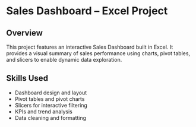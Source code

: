 # Sales Dashboard – Excel Project

## Overview
This project features an interactive Sales Dashboard built in Excel. It provides a visual summary of sales performance using charts, pivot tables, and slicers to enable dynamic data exploration.

## Skills Used
- Dashboard design and layout  
- Pivot tables and pivot charts  
- Slicers for interactive filtering  
- KPIs and trend analysis  
- Data cleaning and formatting

